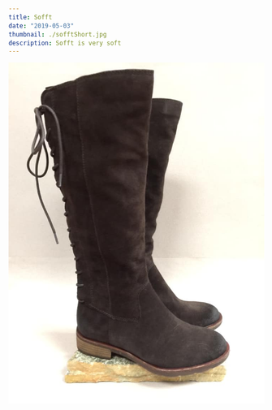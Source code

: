 ```yaml
---
title: Sofft
date: "2019-05-03"
thumbnail: ./sofftShort.jpg
description: Sofft is very soft
---
```


![sofft](./sofftTall.jpg)
